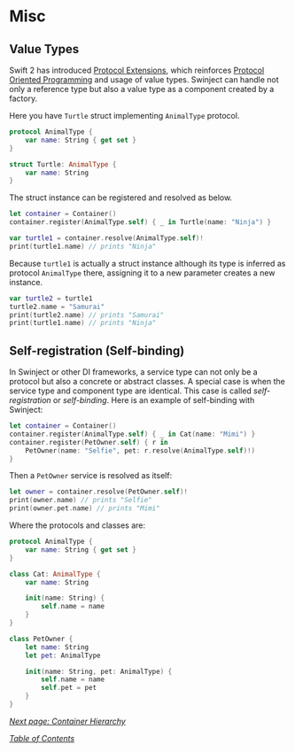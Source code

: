 # Misc

## Value Types

Swift 2 has introduced [Protocol Extensions](https://developer.apple.com/library/prerelease/ios/documentation/Swift/Conceptual/Swift_Programming_Language/Protocols.html#//apple_ref/doc/uid/TP40014097-CH25-ID521), which reinforces [Protocol Oriented Programming](http://www.raywenderlich.com/109156/introducing-protocol-oriented-programming-in-swift-2) and usage of value types. Swinject can handle not only a reference type but also a value type as a component created by a factory.

Here you have `Turtle` struct implementing `AnimalType` protocol.

```swift
protocol AnimalType {
    var name: String { get set }
}

struct Turtle: AnimalType {
    var name: String
}
```

The struct instance can be registered and resolved as below.

```swift
let container = Container()
container.register(AnimalType.self) { _ in Turtle(name: "Ninja") }

var turtle1 = container.resolve(AnimalType.self)!
print(turtle1.name) // prints "Ninja"
```

Because `turtle1` is actually a struct instance although its type is inferred as protocol `AnimalType` there, assigning it to a new parameter creates a new instance.

```swift
var turtle2 = turtle1
turtle2.name = "Samurai"
print(turtle2.name) // prints "Samurai"
print(turtle1.name) // prints "Ninja"
```

## Self-registration (Self-binding)

In Swinject or other DI frameworks, a service type can not only be a protocol but also a concrete or abstract classes. A special case is when the service type and component type are identical. This case is called _self-registration_ or _self-binding_. Here is an example of self-binding with Swinject:

```swift
let container = Container()
container.register(AnimalType.self) { _ in Cat(name: "Mimi") }
container.register(PetOwner.self) { r in
    PetOwner(name: "Selfie", pet: r.resolve(AnimalType.self)!)
}
```

Then a `PetOwner` service is resolved as itself:

```swift
let owner = container.resolve(PetOwner.self)!
print(owner.name) // prints "Selfie"
print(owner.pet.name) // prints "Mimi"
```

Where the protocols and classes are:

```swift
protocol AnimalType {
    var name: String { get set }
}

class Cat: AnimalType {
    var name: String

    init(name: String) {
        self.name = name
    }
}

class PetOwner {
    let name: String
    let pet: AnimalType

    init(name: String, pet: AnimalType) {
        self.name = name
        self.pet = pet
    }
}
```

_[Next page: Container Hierarchy](ContainerHierarchy.md)_

_[Table of Contents](README.md)_
